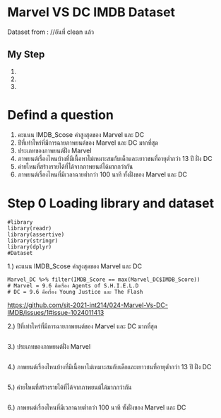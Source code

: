 # Marvel VS DC IMDB Dataset

Dataset from : //อันที่ clean แล้ว

## My Step
1.
2.
3.

# Defind a question
1. คะแนน IMDB_Scose ค่าสูงสุดของ Marvel และ DC
2. ปีที่เท่าไหร่ที่มีการฉายภาพยนต์ของ Marvel และ DC มากที่สุด
3. ประเภทของภาพยนต์ฝั่ง Marvel
4. ภาพยนต์เรื่องไหนบ้างที่มีเนื้อหาไม่เหมาะสมกับเด็กและเยาวชนที่อายุต่ำกว่า 13 ปี ฝั่ง DC 
5. ค่ายไหนที่สร้างรายได้ที่ได้จากภาพยนต์ได้มากกว่ากัน
6. ภาพยนต์เรื่องไหนที่มีเวลาฉายต่ำกว่า 100 นาที ทั้งฝั่งของ Marvel และ DC

# Step 0 Loading library and dataset
```{R}
#library
library(readr)
library(assertive)
library(stringr)
library(dplyr)
#Dataset
```
1.) คะแนน IMDB_Scose ค่าสูงสุดของ Marvel และ DC
```{R}
Marvel_DC %>% filter(IMDB_Score == max(Marvel_DC$IMDB_Score))
# Marvel = 9.6 คือเรื่อง Agents of S.H.I.E.L.D
# DC = 9.6 คือเรื่อง Young Justice และ The Flash
```
https://github.com/sit-2021-int214/024-Marvel-Vs-DC-IMDB/issues/1#issue-1024011413

2.) ปีที่เท่าไหร่ที่มีการฉายภาพยนต์ของ Marvel และ DC มากที่สุด
```{R}

```

3.) ประเภทของภาพยนต์ฝั่ง Marvel
```{R}

```

4.) ภาพยนต์เรื่องไหนบ้างที่มีเนื้อหาไม่เหมาะสมกับเด็กและเยาวชนที่อายุต่ำกว่า 13 ปี ฝั่ง DC
```{R}

```

5.) ค่ายไหนที่สร้างรายได้ที่ได้จากภาพยนต์ได้มากกว่ากัน
```{R}

```

6.) ภาพยนต์เรื่องไหนที่มีเวลาฉายต่ำกว่า 100 นาที ทั้งฝั่งของ Marvel และ DC
```{R}

```
